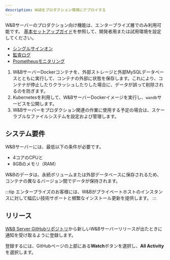 ```yaml
---
description: W&Bをプロダクション環境にデプロイする
---
```



W&Bサーバーのプロダクション向け機能は、エンタープライズ層でのみ利用可能です。
[基本セットアップガイド](/guides/hosting/how-to-guides/basic-setup)を参照して、開発者用または試用環境を設定してください。


- [シングルサインオン](/guides/hosting/sso)
- [監査ログ](/guides/hosting/audit-logging)
- [Prometheusモニタリング](/guides/hosting/prometheus-logging)



1. W&BサーバーDockerコンテナを、外部ストレージと外部MySQLデータベースとともに実行して、コンテナの外部に状態を保存します。これにより、コンテナが停止したりクラッシュしたりした場合に、データが誤って削除されるのを防ぎます。
2. Kubernetesを利用して、W&BサーバーDockerイメージを実行し、`wandb`サービスを公開します。
3. W&Bサーバーをプロダクション関連の作業に使用する予定の場合は、スケーラブルなファイルシステムを設定および管理します。

## システム要件

W&Bサーバーには、最低以下の条件が必要です。

- 4コアのCPUと
- 8GBのメモリ（RAM）

W&Bのデータは、永続ボリュームまたは外部データベースに保存されるため、コンテナの異なるバージョン間でデータが保持されます。

:::tip
エンタープライズのお客様には、W&Bがプライベートホストのインスタンスに対して幅広い技術サポートと頻繁なインストール更新を提供します。
:::

## リリース
[W&B Server GitHubリポジトリ](https://github.com/wandb/server/releases)から新しいW&Bサーバーリリースが出たときに通知を受け取るように登録します。

登録するには、GitHubページの上部にある**Watch**ボタンを選択し、**All Activity**を選択します。